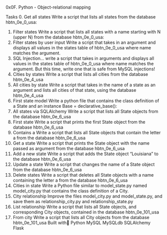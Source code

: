 0x0F. Python - Object-relational mapping

Tasks
0. Get all states
Write a script that lists all states from the database hbtn_0e_0_usa:
1. Filter states
Write a script that lists all states with a name starting with N (upper N) from the database hbtn_0e_0_usa:
2. Filter states by user input
Write a script that takes in an argument and displays all values in the states table of hbtn_0e_0_usa where name matches the argument.
3. SQL Injection...
write a script that takes in arguments and displays all values in the states table of hbtn_0e_0_usa where name matches the argument. But this time, write one that is safe from MySQL injections!
4. Cities by states
Write a script that lists all cities from the database hbtn_0e_4_usa
5. All cities by state
Write a script that takes in the name of a state as an argument and lists all cities of that state, using the database hbtn_0e_4_usa
6. First state model
Write a python file that contains the class definition of a State and an instance Base = declarative_base():
7. All states via SQLAlchemy
Write a script that lists all State objects from the database hbtn_0e_6_usa
8. First state
Write a script that prints the first State object from the database hbtn_0e_6_usa
9. Contains a
Write a script that lists all State objects that contain the letter a from the database hbtn_0e_6_usa
10. Get a state
Write a script that prints the State object with the name passed as argument from the database hbtn_0e_6_usa
11. Add a new state
Write a script that adds the State object “Louisiana” to the database hbtn_0e_6_usa
12. Update a state
Write a script that changes the name of a State object from the database hbtn_0e_6_usa
13. Delete states
Write a script that deletes all State objects with a name containing the letter a from the database hbtn_0e_6_usa
14. Cities in state
Write a Python file similar to model_state.py named model_city.py that contains the class definition of a City.
15. City relationship
Improve the files model_city.py and model_state.py, and save them as relationship_city.py and relationship_state.py
16. List relationship
Write a script that lists all State objects, and corresponding City objects, contained in the database hbtn_0e_101_usa
17. From city
Write a script that lists all City objects from the database hbtn_0e_101_usa
Built with🔨
Python MySQL MySQLdb SQLAlchemy Flask
